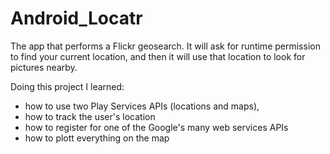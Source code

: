 # Android_Locatr

The app that performs a Flickr geosearch. 
It will ask for runtime permission to find your current location, and then it will use that location to look for
pictures nearby.

Doing this project I learned: 
- how to use two Play Services APIs (locations and maps), 
- how to track the user's location
- how to register for one of the Google's many web services APIs
- how to plott everything on the map
